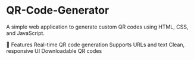 # QR-Code-Generator
A simple web application to generate custom QR codes using HTML, CSS, and JavaScript.

🚀 Features
Real-time QR code generation
Supports URLs and text
Clean, responsive UI
Downloadable QR codes
